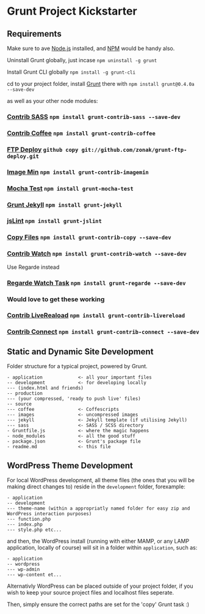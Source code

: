 # Grunt Project Kickstarter

## Requirements

Make sure to ave [Node.js](http://nodejs.org/download/) installed, and [NPM](https://npmjs.org/doc/install.html) would be handy also.

Uninstall Grunt globally, just incase `npm uninstall -g grunt`

Install Grunt CLI globally `npm install -g grunt-cli`

cd to your project folder, install [Grunt](https://github.com/gruntjs) there with `npm install grunt@0.4.0a --save-dev`

as well as your other node modules:

### [Contrib SASS](https://github.com/gruntjs/grunt-contrib-sass) `npm install grunt-contrib-sass --save-dev`

### [Contrib Coffee](https://github.com/gruntjs/grunt-contrib-coffee) `npm install grunt-contrib-coffee`

### [FTP Deploy](https://github.com/zonak/grunt-ftp-deploy) `github copy git://github.com/zonak/grunt-ftp-deploy.git`

### [Image Min](https://github.com/gruntjs/grunt-contrib-imagemin) `npm install grunt-contrib-imagemin`

### [Mocha Test](https://github.com/pghalliday/grunt-mocha-test) `npm install grunt-mocha-test`

### [Grunt Jekyll](https://github.com/dannygarcia/grunt-jekyll) `npm install grunt-jekyll`

### [jsLint](https://github.com/stephenmathieson/grunt-jslint) `npm install grunt-jslint`

### [Copy Files](https://github.com/gruntjs/grunt-contrib-copy) `npm install grunt-contrib-copy --save-dev`

### [Contrib Watch](https://github.com/gruntjs/grunt-contrib-watch) `npm install grunt-contrib-watch --save-dev`
Use Regarde instead

### [Regarde Watch Task](https://github.com/yeoman/grunt-regarde) `npm install grunt-regarde --save-dev`

### Would love to get these working

### [Contrib LiveReaload](https://github.com/gruntjs/grunt-contrib-livereload) `npm install grunt-contrib-livereload`

### [Contrib Connect](https://github.com/gruntjs/grunt-contrib-connect) `npm install grunt-contrib-connect --save-dev`

## Static and Dynamic Site Development

Folder structure for a typical project, powered by Grunt.
```
- application             <- all your important files
-- development            <- for developing locally
--- (index.html and friends)
-- production   
--- (your compressed, 'ready to push live' files)
-- source
--- coffee                <- Coffescripts
--- images                <- uncompressed images
--- jekyll                <- Jekyll template (if utilising Jekyll)
--- sass                  <- SASS / SCSS directory
- Gruntfile.js            <- where the magic happens
- node_modules            <- all the good stuff
- package.json            <- Grunt's package file
- readme.md               <- this file
```

## WordPress Theme Development
For local WordPress development, all theme files (the ones that you will be making direct changes to) reside in the `development` folder, forexample: 
```
- application
-- development
--- theme-name (within a appropriatly named folder for easy zip and WordPress interaction purposes)
--- function.php
--- index.php
--- style.php etc...
```

and then, the WordPress install (running with either MAMP, or any LAMP application, locally of course) will sit in a folder within `application`, such as:
```
- application
-- wordpress
--- wp-admin
--- wp-content et...
```

Alternativly WordPress can be placed outside of your project folder, if you wish to keep your source project files and localhost files seperate.

Then, simply ensure the correct paths are set for the 'copy' Grunt task :)
